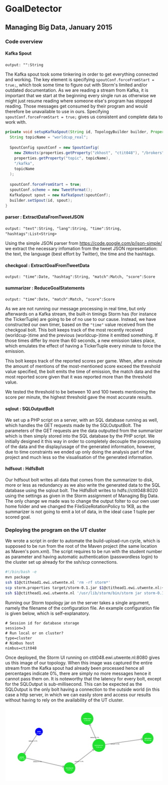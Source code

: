 # GoalDetector
## Managing Big Data, January 2015

### Code overview

#### Kafka Spout
`output: "":String`

The Kafka spout took some tinkering in order to get everything connected and working. The key element is specifying `spoutConf.forceFromStart = true;`, which took some time to figure out with Storm's limited and/or outdated documentation. As we are reading a stream from Kafka, it is important that we start at the beginning every single run as otherwise we might just resume reading where someone else's program has stopped reading. Those messages get consumed by their program and would therefore be unavailable to use in ours. Specifying `spoutConf.forceFromStart = true;` gives us consistent and complete data to work with.

```java
private void setupKafkaSpout(String id, TopologyBuilder builder, Properties properties) {
  String topicName = "worldcup_real";
  
  SpoutConfig spoutConf = new SpoutConfig(
    new ZkHosts(properties.getProperty("zkhost", "ctit048"), "/brokers"),
    properties.getProperty("topic", topicName), 
    "/kafka", 
    topicName
  );
  
  spoutConf.forceFromStart = true;
  spoutConf.scheme = new TweetFormat();
  KafkaSpout spout = new KafkaSpout(spoutConf);
  builder.setSpout(id, spout);
}
```

#### parser : ExtractDataFromTweetJSON
`output: "text":String, "lang":String, "time":String, "hashtags":List<String>`

Using the simple JSON parser from https://code.google.com/p/json-simple/ we extract the necessary infomation from the tweet JSON representation: the text, the language (best effort by Twitter), the time and the hashtags.

#### checkgoal : ExtractGoalFromTweetData
`output: "time":Date, "hashtag":String, "match":Match, "score":Score`


#### summarizer : ReduceGoalStatements
`output: "time":Date, "match":Match, "score":Score`

As we are not running our message processing in real time, but only afterwards on a Kafka stream, the built-in timings Storm has (for instance the TickerTuple) are going to be of no use to our cause. Instead, we have constructed our own timer, based on the `"time"` value received from the checkgoal bolt. This bolt keeps track of the most recently received (worldcup-)time and the previous (worldcup-)time it emitted something. If those times differ by more than 60 seconds, a new emission takes place, which emulates the effect of having a TickerTuple every minute to force the emission.

This bolt keeps track of the reported scores per game. When, after a minute the amount of mentions of the most-mentioned score exceed the threshold value specified, the bolt emits the time of emission, the match data and the most reported score given that it was reported more than the threshold value.

We tested the threshold to be between 10 and 100 tweets mentioning the score per minute, the highest threshold gave the most accurate results.

#### sqlout : SQLOutputBolt
We set up a PHP script on a server, with an SQL database running as well, which handles the GET requests made by the SQLOutputBolt. The parameters of the GET requests are the data outputted from the summarizer which is then simply stored into the SQL database by the PHP script. We initially designed it this way in order to completely decouple the processing of the data and the display/usage of the generated information, however, due to time constraints we ended up only doing the analysis part of the project and much less so the visualisation of the generated information.

#### hdfsout : HdfsBolt
Our hdfsout bolt writes all data that comes from the summarizer to disk, more or less as redundancy as we also write the generated data to the SQL database using the sqlout bolt. The HdfsBolt writes to hdfs://ctit048:8020 using the settings as given in the Storm assignment of Managing Big Data. The only change we made was to change the output folter to our own user home folder and we changed the FileSizeRotationPolicy to 1KB, as the summarizer is not going to emit a lot of data, in the ideal case 1 tuple per scored goal.

### Deploying the program on the UT cluster
We wrote a script in order to automate the build-upload-run cycle, which is supposed to be run from the root of the Maven project (the same location as Maven's pom.xml). The script requires to be run with the student number as parameter and having automatic authentication (passwordless login) to the cluster set up already for the ssh/scp connections.

``` bash
#!/bin/bash -e 
mvn package
ssh $1@ctithead1.ewi.utwente.nl 'rm -rf storm*'
scp storm.properties target/storm-0.1.jar $1@ctithead1.ewi.utwente.nl:~
ssh $1@ctithead1.ewi.utwente.nl '/usr/lib/storm/bin/storm jar storm-0.1.jar nl.utwente.bigdata.GoalDetector storm.properties'
```

Running our Storm topology jar on the server takes a single argument, namely the filename of the configuration file. An example configuration file is given below, which is self-explanatory.
```
# Session id for database storage
session=3
# Run local or on cluster?
type=cluster
# Nimbus host
nimbus=ctit048
```

Once deployed, the Storm UI running on ctit048.ewi.utwente.nl:8080 gives us this image of our topology. When this image was captured the entire stream from the Kafka spout had already been processed hence all percentages indicate 0%, there are simply no more messages hence it cannot pass them on. It is noteworthy that the latency for every bolt, except for the SQLOutput is sub-millisecond. This can be expected as the SQLOutput is the only bolt having a connection to the outside world (in this case a http server, in which we can easily store and access our results without having to rely on the availability of the UT cluster.

![alt text](https://github.com/denniss17/mbd/blob/master/topology.png "Topology graph from the Storm UI interface on ctit048")
